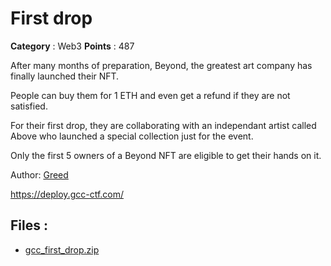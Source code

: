 # First drop

**Category** : Web3
**Points** : 487

After many months of preparation, Beyond, the greatest art company has finally launched their NFT.

People can buy them for 1 ETH and even get a refund if they are not satisfied.

For their first drop, they are collaborating with an independant artist called Above who launched a special collection just for the event.

Only the first 5 owners of a Beyond NFT are eligible to get their hands on it.

Author: [Greed](https://twitter.com/0xGreed_)

https://deploy.gcc-ctf.com/

## Files : 
 - [gcc_first_drop.zip](./gcc_first_drop.zip)


